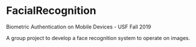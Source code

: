 # FacialRecognition
Biometric Authentication on Mobile Devices - USF Fall 2019

A group project to develop a face recognition system to operate on images.
